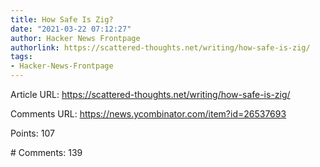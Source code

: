 ```yaml
---
title: How Safe Is Zig?
date: "2021-03-22 07:12:27"
author: Hacker News Frontpage
authorlink: https://scattered-thoughts.net/writing/how-safe-is-zig/
tags:
- Hacker-News-Frontpage
---
```


<p>Article URL: <a href="https://scattered-thoughts.net/writing/how-safe-is-zig/">https://scattered-thoughts.net/writing/how-safe-is-zig/</a></p>
<p>Comments URL: <a href="https://news.ycombinator.com/item?id=26537693">https://news.ycombinator.com/item?id=26537693</a></p>
<p>Points: 107</p>
<p># Comments: 139</p>
